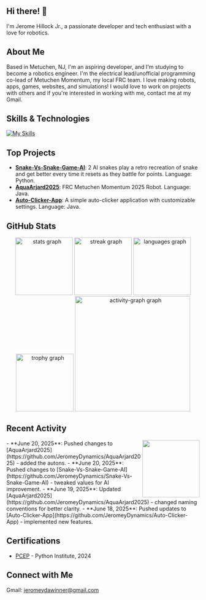 ## Hi there! 👋

I'm Jerome Hillock Jr., a passionate developer and tech enthusiast with a love for robotics.

## About Me

Based in Metuchen, NJ, I'm an aspiring developer, and I'm studying to become a robotics engineer. I'm the electrical lead/unofficial programming co-lead of Metuchen Momentum, my local FRC team. I love making robots, apps, games, websites, and simulations! I would love to work on projects with others and if you're interested in working with me, contact me at my Gmail.

## Skills & Technologies

[![My Skills](https://skillicons.dev/icons?i=java,cpp,c,html,css,js,ts,rust,godot,unity,arduino,raspberrypi,ros,androidstudio,github,git,pytorch,kotlin,windows,linux,ubuntu,tailwind,nextjs,d3,flutter,postgres,react,py,dart,cs,prisma,vercel,opencv,idea,clion,pycharm,webstorm,visualstudio,vscode&perline=8)](https://skillicons.dev)

## Top Projects

- [**Snake-Vs-Snake-Game-AI**](https://github.com/JeromeyDynamics/Snake-Vs-Snake-Game-AI): 2 AI snakes play a retro recreation of snake and get better every time it resets as they battle for points. Language: Python.
- [**AquaArjard2025**](https://github.com/JeromeyDynamics/AquaArjard2025): FRC Metuchen Momentum 2025 Robot. Language: Java.
- [**Auto-Clicker-App**](https://github.com/JeromeyDynamics/Auto-Clicker-App): A simple auto-clicker application with customizable settings. Language: Java.

## GitHub Stats

<div align="center">
  <img src="https://github-readme-stats.vercel.app/api?username=JeromeyDynamics&hide_title=false&hide_rank=false&show_icons=true&include_all_commits=true&count_private=true&disable_animations=false&theme=dracula&locale=en&hide_border=false" height="150" alt="stats graph"  />
  <img src="https://streak-stats.demolab.com?user=JeromeyDynamics&locale=en&mode=daily&theme=dracula&hide_border=false&border_radius=5" height="150" alt="streak graph"  />
  <img src="https://github-readme-stats.vercel.app/api/top-langs?username=JeromeyDynamics&locale=en&hide_title=false&layout=compact&card_width=320&langs_count=5&theme=dracula&hide_border=false" height="150" alt="languages graph"  />
</div>

<div align="center">
  <img src="https://github-profile-trophy.vercel.app?username=JeromeyDynamics&theme=dracula&column=-1&row=1&margin-w=8&margin-h=8&no-bg=false&no-frame=false&order=4" height="150" alt="trophy graph"  />
  <img src="https://github-readme-activity-graph.vercel.app/graph?username=JeromeyDynamics&radius=16&theme=react&area=true&order=5" height="300" alt="activity-graph graph"  />
</div>

## Recent Activity
<img align="right" height="149" src="https://external-content.duckduckgo.com/iu/?u=https%3A%2F%2Fwww.roboticgizmos.com%2Fwp-content%2Fuploads%2F2020%2F12%2F30%2FBoston-Dynamics-Robots.gif&f=1&nofb=1&ipt=6ac0aa8b8fa1918193cac4346b316831e870366ad38c3f09700f6ec7a984b4d6"  />
- **June 20, 2025**: Pushed changes to [AquaArjard2025](https://github.com/JeromeyDynamics/AquaArjard2025) - added the autons.
- **June 20, 2025**: Pushed changes to [Snake-Vs-Snake-Game-AI](https://github.com/JeromeyDynamics/Snake-Vs-Snake-Game-AI) - tweaked values for AI improvement.
- **June 19, 2025**: Updated [AquaArjard2025](https://github.com/JeromeyDynamics/AquaArjard2025) - changed naming conventions for better clarity.
- **June 18, 2025**: Pushed updates to [Auto-Clicker-App](https://github.com/JeromeyDynamics/Auto-Clicker-App) - implemented new features.

## Certifications

- [PCEP](https://www.credly.com/badges/cca15837-82ec-4edd-9369-02bbe5983f44) - Python Institute, 2024

## Connect with Me

Gmail: jeromeydawinner@gmail.com
